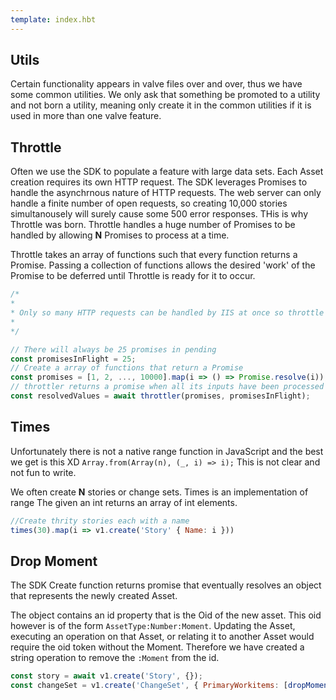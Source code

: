 ```yaml
---
template: index.hbt
---
```

## Utils

Certain functionality appears in valve files over and over, thus we have some
common utilities. We only ask that something be promoted to a utility and not
born a utility, meaning only create it in the common utilities if it is used in more than one valve feature.

## Throttle

Often we use the SDK to populate a feature with large data sets. Each Asset creation
requires its own HTTP request. The SDK leverages Promises to handle the asynchrnous nature of HTTP requests.
The web server can only handle a finite number of open requests, so creating 10,000 stories simultanousely will
surely cause some 500 error responses. THis is why Throttle was born. Throttle handles a huge number of Promises
to be handled by allowing **N** Promises to process at a time.

Throttle takes an array of functions such that every function returns a Promise.
Passing a collection of functions allows the desired 'work' of the Promise to be deferred
until Throttle is ready for it to occur.

```js
/*
*
* Only so many HTTP requests can be handled by IIS at once so throttle them!
*
*/

// There will always be 25 promises in pending
const promisesInFlight = 25;
// Create a array of functions that return a Promise
const promises = [1, 2, ..., 10000].map(i => () => Promise.resolve(i));
// throttler returns a promise when all its inputs have been processed
const resolvedValues = await throttler(promises, promisesInFlight);
```



## Times

Unfortunately there is not a native range function in JavaScript and 
the best we get is this XD `Array.from(Array(n), (_, i) => i);`
This is not clear and not fun to write.

We often create **N** stories or change sets. Times is an implementation of range
The given an int returns an array of int elements.

```js
//Create thrity stories each with a name
times(30).map(i => v1.create('Story' { Name: i }))
```

## Drop Moment

The SDK Create function returns promise that eventually resolves an object that 
represents the newly created Asset.

The object contains an id property that is the Oid of the new asset.
This oid however is of the form `AssetType:Number:Moment`.
Updating the Asset, executing an operation on that Asset,
 or relating it to another Asset would require the oid token without the Moment.
Therefore we have created a string operation to remove the `:Moment` from the id.

```js
const story = await v1.create('Story', {});
const changeSet = v1.create('ChangeSet', { PrimaryWorkitems: [dropMoment(story.id)] })
```

